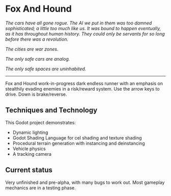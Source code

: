 # Fox And Hound

*The cars have all gone rogue.
The AI we put in them was too damned sophisticated; a little too much like us. It was bound to happen eventually, as it has throughout human history. They could only be servants for so long before there was a revolution.*

*The cities are war zones.*

*The only safe cars are analog.*

*The only safe spaces are uninhabited.*

---

Fox and Hound work-in-progress dark endless runner with an emphasis on stealthily evading enemies in a risk/reward system. Use the arrow keys to drive. Down is brake/reverse.

## Techniques and Technology

This Godot project demonstrates:

* Dynamic lighting
* Godot Shading Language for cel shading and texture shading
* Procedural terrain generation with instancing and deinstancing
* Vehicle physics
* A tracking camera

## Current status

Very unfinished and pre-alpha, with many bugs to work out. Most gameplay mechanics are in a testing phase.




